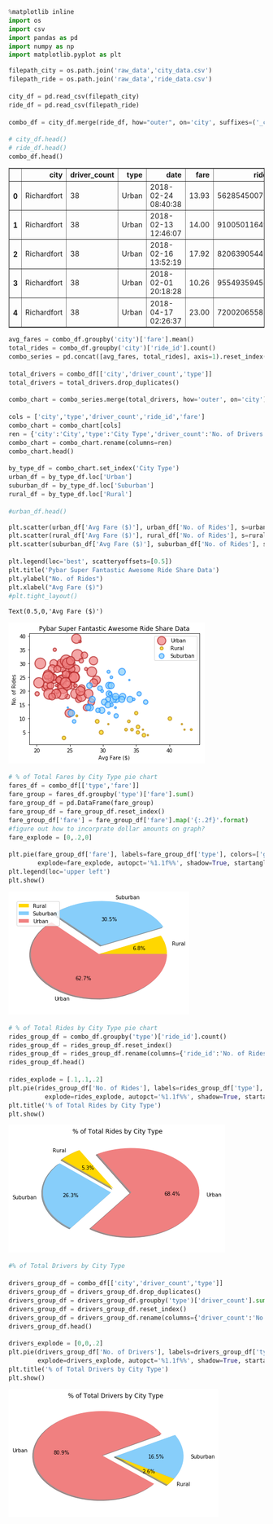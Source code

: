 

```python
%matplotlib inline
import os
import csv
import pandas as pd
import numpy as np
import matplotlib.pyplot as plt
```


```python
filepath_city = os.path.join('raw_data','city_data.csv')
filepath_ride = os.path.join('raw_data','ride_data.csv')

city_df = pd.read_csv(filepath_city)
ride_df = pd.read_csv(filepath_ride)

combo_df = city_df.merge(ride_df, how="outer", on='city', suffixes=('_city','_ride'))

# city_df.head()
# ride_df.head()
combo_df.head()
```




<div>
<style scoped>
    .dataframe tbody tr th:only-of-type {
        vertical-align: middle;
    }

    .dataframe tbody tr th {
        vertical-align: top;
    }

    .dataframe thead th {
        text-align: right;
    }
</style>
<table border="1" class="dataframe">
  <thead>
    <tr style="text-align: right;">
      <th></th>
      <th>city</th>
      <th>driver_count</th>
      <th>type</th>
      <th>date</th>
      <th>fare</th>
      <th>ride_id</th>
    </tr>
  </thead>
  <tbody>
    <tr>
      <th>0</th>
      <td>Richardfort</td>
      <td>38</td>
      <td>Urban</td>
      <td>2018-02-24 08:40:38</td>
      <td>13.93</td>
      <td>5628545007794</td>
    </tr>
    <tr>
      <th>1</th>
      <td>Richardfort</td>
      <td>38</td>
      <td>Urban</td>
      <td>2018-02-13 12:46:07</td>
      <td>14.00</td>
      <td>910050116494</td>
    </tr>
    <tr>
      <th>2</th>
      <td>Richardfort</td>
      <td>38</td>
      <td>Urban</td>
      <td>2018-02-16 13:52:19</td>
      <td>17.92</td>
      <td>820639054416</td>
    </tr>
    <tr>
      <th>3</th>
      <td>Richardfort</td>
      <td>38</td>
      <td>Urban</td>
      <td>2018-02-01 20:18:28</td>
      <td>10.26</td>
      <td>9554935945413</td>
    </tr>
    <tr>
      <th>4</th>
      <td>Richardfort</td>
      <td>38</td>
      <td>Urban</td>
      <td>2018-04-17 02:26:37</td>
      <td>23.00</td>
      <td>720020655850</td>
    </tr>
  </tbody>
</table>
</div>




```python
avg_fares = combo_df.groupby('city')['fare'].mean()
total_rides = combo_df.groupby('city')['ride_id'].count()
combo_series = pd.concat([avg_fares, total_rides], axis=1).reset_index()

total_drivers = combo_df[['city','driver_count','type']]
total_drivers = total_drivers.drop_duplicates()

combo_chart = combo_series.merge(total_drivers, how='outer', on='city')

cols = ['city','type','driver_count','ride_id','fare']
combo_chart = combo_chart[cols]
ren = {'city':'City','type':'City Type','driver_count':'No. of Drivers','ride_id':'No. of Rides','fare':'Avg Fare ($)'}
combo_chart = combo_chart.rename(columns=ren)
combo_chart.head()

by_type_df = combo_chart.set_index('City Type')
urban_df = by_type_df.loc['Urban']
suburban_df = by_type_df.loc['Suburban']
rural_df = by_type_df.loc['Rural']

#urban_df.head()
```


```python
plt.scatter(urban_df['Avg Fare ($)'], urban_df['No. of Rides'], s=urban_df['No. of Drivers']*7, c='lightcoral', alpha=0.7, label='Urban', edgecolors='firebrick', linewidths=2)
plt.scatter(rural_df['Avg Fare ($)'], rural_df['No. of Rides'], s=rural_df['No. of Drivers']*7, c='gold', alpha=0.7, label='Rural', edgecolors='darkgoldenrod', linewidths=2)
plt.scatter(suburban_df['Avg Fare ($)'], suburban_df['No. of Rides'], s=suburban_df['No. of Drivers']*7, c='lightskyblue', alpha=0.7, label='Suburban', edgecolors='dodgerblue', linewidths=2)

plt.legend(loc='best', scatteryoffsets=[0.5])
plt.title('Pybar Super Fantastic Awesome Ride Share Data')
plt.ylabel("No. of Rides")
plt.xlabel("Avg Fare ($)")
#plt.tight_layout()
```




    Text(0.5,0,'Avg Fare ($)')




![png](output_3_1.png)



```python
# % of Total Fares by City Type pie chart
fares_df = combo_df[['type','fare']]
fare_group = fares_df.groupby('type')['fare'].sum()
fare_group_df = pd.DataFrame(fare_group)
fare_group_df = fare_group_df.reset_index()
fare_group_df['fare'] = fare_group_df['fare'].map('{:.2f}'.format)
#figure out how to incorprate dollar amounts on graph?
fare_explode = [0,.2,0]

plt.pie(fare_group_df['fare'], labels=fare_group_df['type'], colors=['gold','lightskyblue','lightcoral'],
        explode=fare_explode, autopct='%1.1f%%', shadow=True, startangle=0)
plt.legend(loc='upper left')
plt.show()
```


![png](output_4_0.png)



```python
# % of Total Rides by City Type pie chart
rides_group_df = combo_df.groupby('type')['ride_id'].count()
rides_group_df = rides_group_df.reset_index()
rides_group_df = rides_group_df.rename(columns={'ride_id':'No. of Rides'})
rides_group_df.head()

rides_explode = [.1,.1,.2]
plt.pie(rides_group_df['No. of Rides'], labels=rides_group_df['type'], colors=['gold','lightskyblue','lightcoral'],
          explode=rides_explode, autopct='%1.1f%%', shadow=True, startangle=120)
plt.title('% of Total Rides by City Type')
plt.show()
```


![png](output_5_0.png)



```python
#% of Total Drivers by City Type

drivers_group_df = combo_df[['city','driver_count','type']]
drivers_group_df = drivers_group_df.drop_duplicates()
drivers_group_df = drivers_group_df.groupby('type')['driver_count'].sum()
drivers_group_df = drivers_group_df.reset_index()
drivers_group_df = drivers_group_df.rename(columns={'driver_count':'No. of Drivers'})
drivers_group_df.head()

drivers_explode = [0,0,.2]
plt.pie(drivers_group_df['No. of Drivers'], labels=drivers_group_df['type'], colors=['gold','lightskyblue','lightcoral'],
        explode=drivers_explode, autopct='%1.1f%%', shadow=True, startangle=320)
plt.title('% of Total Drivers by City Type')
plt.show()
```


![png](output_6_0.png)

